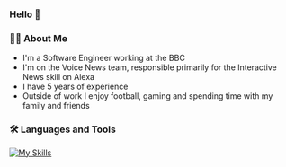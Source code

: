 ### Hello 👋

### 👨‍💻 About Me
- I'm a Software Engineer working at the BBC
- I'm on the Voice News team, responsible primarily for the Interactive News skill on Alexa
- I have 5 years of experience
- Outside of work I enjoy football, gaming and spending time with my family and friends

### 🛠️ Languages and Tools
[![My Skills](https://skillicons.dev/icons?i=ts,js,nodejs,jest,aws,gcp,github,vscode,jenkins,postman)](https://skillicons.dev)

<!--
**ruaridhdunbar/ruaridhdunbar** is a ✨ _special_ ✨ repository because its `README.md` (this file) appears on your GitHub profile.

Here are some ideas to get you started:

- 🔭 I’m currently working on ...
- 🌱 I’m currently learning ...
- 👯 I’m looking to collaborate on ...
- 🤔 I’m looking for help with ...
- 💬 Ask me about ...
- 📫 How to reach me: ...
- 😄 Pronouns: ...
- ⚡ Fun fact: ...
-->
